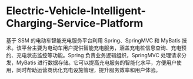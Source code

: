 # Electric-Vehicle-Intelligent-Charging-Service-Platform
基于 SSM 的电动车智能充电服务平台利用 Spring、SpringMVC 和 MyBatis 技术。该平台主要为电动车用户提供智能充电服务，涵盖充电桩信息查询、充电预约、充电状态监控等功能。Spring 负责业务逻辑组织，SpringMVC 处理请求分发，MyBatis 进行数据存储。它可以提高充电服务的智能化水平，方便用户使用，同时帮助运营商优化充电设施管理，提升服务效率和用户体验。
